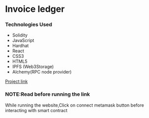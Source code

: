 <h1>Invoice ledger </h1>
<h3>Technologies Used</h3>
<ul>
<li>Solidity</li>
<li>JavaScript</li>
<li>Hardhat</li>
<li>React</li>
<li>CSS3</li>
<li>HTML5</li>
<li>IPFS (Web3Storage)</li>
<li>Alchemy(RPC node provider)</li>
</ul>

<a href="https://invoice-ledger-eth.netlify.app/">Project link</a>
<h3>NOTE:Read before running the link</h3>
<p>While running the website,Click on connect metamask button before interacting with smart contract</p>
